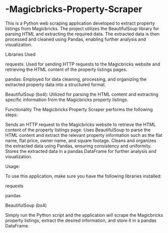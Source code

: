 # -Magicbricks-Property-Scraper
This is a Python web scraping application developed to extract property listings from Magicbricks. The project utilizes the BeautifulSoup library for parsing HTML and extracting the required data. The extracted data is then processed and cleaned using Pandas, enabling further analysis and visualization.

Libraries Used

requests: Used for sending HTTP requests to the Magicbricks website and retrieving the HTML content of the property listings pages.

pandas: Employed for data cleaning, processing, and organizing the extracted property data into a structured format.

BeautifulSoup (bs4): Utilized for parsing the HTML content and extracting specific information from the Magicbricks property listings.

Functionality
The Magicbricks Property Scraper performs the following steps:

Sends an HTTP request to the Magicbricks website to retrieve the HTML content of the property listings page.
Uses BeautifulSoup to parse the HTML content and extract the relevant property information such as the flat name, flat price, owner name, and square footage.
Cleans and organizes the extracted data using Pandas, ensuring consistency and uniformity.
Stores the extracted data in a pandas DataFrame for further analysis and visualization.

Usage:

To use this application, make sure you have the following libraries installed:

requests

pandas

BeautifulSoup (bs4)

Simply run the Python script and the application will scrape the Magicbricks property listings, extract the desired information, and store it in a pandas DataFrame.

